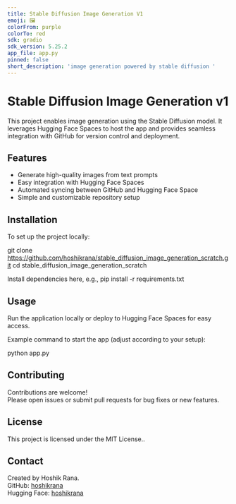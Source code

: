 ```yaml
---
title: Stable Diffusion Image Generation V1
emoji: 🖼
colorFrom: purple
colorTo: red
sdk: gradio
sdk_version: 5.25.2
app_file: app.py
pinned: false
short_description: 'image generation powered by stable diffusion '
---
```


# Stable Diffusion Image Generation v1

This project enables image generation using the Stable Diffusion model. It leverages Hugging Face Spaces to host the app and provides seamless integration with GitHub for version control and deployment.

## Features

- Generate high-quality images from text prompts
- Easy integration with Hugging Face Spaces
- Automated syncing between GitHub and Hugging Face Space
- Simple and customizable repository setup

## Installation

To set up the project locally:

git clone https://github.com/hoshikrana/stable_diffusion_image_generation_scratch.git
cd stable_diffusion_image_generation_scratch

Install dependencies here, e.g.,
pip install -r requirements.txt


## Usage

Run the application locally or deploy to Hugging Face Spaces for easy access.

Example command to start the app (adjust according to your setup):

python app.py



## Contributing

Contributions are welcome!  
Please open issues or submit pull requests for bug fixes or new features.

## License

This project is licensed under the MIT License..

## Contact

Created by Hoshik Rana.  
GitHub: [hoshikrana](https://github.com/hoshikrana)  
Hugging Face: [hoshikrana](https://huggingface.co/hoshikrana)
